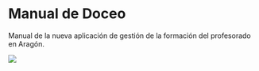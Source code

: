 # Manual de Doceo  

Manual de la nueva aplicación de gestión de la formación del profesorado en Aragón.

![](/assets/Selección_786.png)

